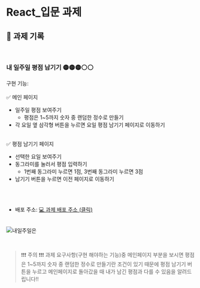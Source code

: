 # React_입문 과제

## 📝 과제 기록

</br>

### 내 일주일 평점 남기기 🟡🟡🟡⚪⚪

구현 기능:</br></br>
✅ 메인 페이지</br>
- 일주일 평점 보여주기</br>
    - 평점은 1~5까지 숫자 중 랜덤한 정수로 만들기</br>
- 각 요일 옆 삼각형 버튼을 누르면 요일 평점 남기기 페이지로 이동하기</br></br>


✅ 평점 남기기 페이지</br>
- 선택한 요일 보여주기</br>
- 동그라미를 눌러서 평점 입력하기</br>
    - 1번째 동그라미 누르면 1점, 3번째 동그라미 누르면 3점</br>
- 남기기 버튼을 누르면 이전 페이지로 이동하기</br>


</br></br>

- 배포 주소:
<a href="http://yunhw.s3-website.ap-northeast-2.amazonaws.com/"> 💻 과제 배포 주소 (클릭)</a>
  </br></br>

![내일주일은](https://user-images.githubusercontent.com/77830226/152688442-18cf223d-3d03-45ff-adc8-42b43b2e192b.gif)

</br>

>❗❗❗ 주의 ❗❗❗
과제 요구사항(구현 해야하는 기능)중 메인페이지 부분을 보시면
평점은 1~5까지 숫자 중 랜덤한 정수로 만들기란 조건이 있기 때문에
평점 남기기 버튼을 누르고 메인페이지로 돌아갔을 때
내가 남긴 평점과 다를 수 있음을 알려드립니다!!

</br>
